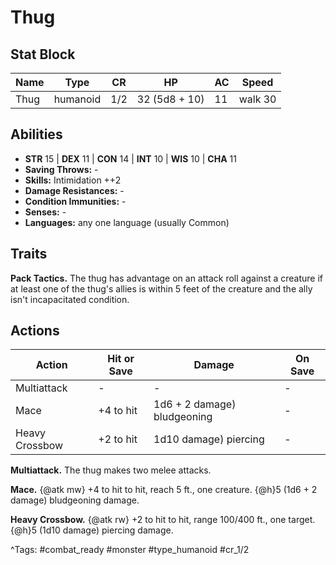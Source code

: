 # Thug

## Stat Block

| Name | Type | CR | HP | AC | Speed |
|------|------|----|----|----|-------|
| Thug | humanoid | 1/2 | 32 (5d8 + 10) | 11 | walk 30 |

## Abilities

- **STR** 15 | **DEX** 11 | **CON** 14 | **INT** 10 | **WIS** 10 | **CHA** 11
- **Saving Throws:** -  
- **Skills:** Intimidation ++2  
- **Damage Resistances:** -  
- **Condition Immunities:** -  
- **Senses:** -  
- **Languages:** any one language (usually Common)

## Traits

**Pack Tactics.** The thug has advantage on an attack roll against a creature if at least one of the thug's allies is within 5 feet of the creature and the ally isn't incapacitated condition.


## Actions

| Action | Hit or Save | Damage | On Save |
|--------|--------------|--------|----------|
| Multiattack | - | - | - |
| Mace | +4 to hit | 1d6 + 2 damage) bludgeoning | - |
| Heavy Crossbow | +2 to hit | 1d10 damage) piercing | - |

**Multiattack.** The thug makes two melee attacks.

**Mace.** {@atk mw} +4 to hit to hit, reach 5 ft., one creature. {@h}5 (1d6 + 2 damage) bludgeoning damage.

**Heavy Crossbow.** {@atk rw} +2 to hit to hit, range 100/400 ft., one target. {@h}5 (1d10 damage) piercing damage.


^Tags: #combat_ready #monster #type_humanoid #cr_1/2
